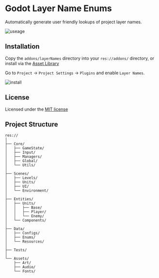 # Godot Layer Name Enums

Automatically generate user friendly lookups of project layer names.

![useage](https://github.com/user-attachments/assets/482c9bc3-ae43-4132-b716-04e4a5caa298)


## Installation

Copy the `addons/layerNames` directory into your `res://addons/` directory, or install via the [Asset Library](https://godotengine.org/asset-library/asset/3372)

Go to `Project` -> `Project Settings` -> `Plugins` and enable `Layer Names`.

![install](https://github.com/user-attachments/assets/382c36c1-4bdc-4599-92ef-ef6246ab9c8b)


## License

Licensed under the [MIT license](LICENSE)

## Project Structure

```
res://
│
├── Core/
│   ├── GameState/
│   ├── Input/
│   ├── Managers/
│   ├── Global/
│   └── Utils/
│
├── Scenes/
│   ├── Levels/
│   ├── Units/
│   ├── UI/
│   └── Environment/
│
├── Entities/
│   ├── Units/
│   │   ├── Base/
│   │   ├── Player/
│   │   └── Enemy/
│   └── Components/
│
├── Data/
│   ├── Configs/
│   ├── Enums/
│   └── Resources/
│
├── Tests/
│
└── Assets/
    ├── Art/
    ├── Audio/
    └── Fonts/
```
